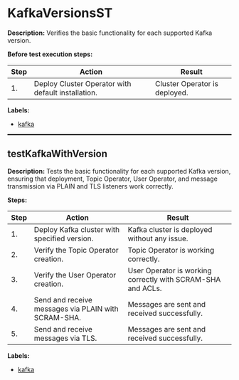 # KafkaVersionsST

**Description:** Verifies the basic functionality for each supported Kafka version.

**Before test execution steps:**

| Step | Action | Result |
| - | - | - |
| 1. | Deploy Cluster Operator with default installation. | Cluster Operator is deployed. |

**Labels:**

* [kafka](labels/kafka.md)

<hr style="border:1px solid">

## testKafkaWithVersion

**Description:** Tests the basic functionality for each supported Kafka version, ensuring that deployment, Topic Operator, User Operator, and message transmission via PLAIN and TLS listeners work correctly.

**Steps:**

| Step | Action | Result |
| - | - | - |
| 1. | Deploy Kafka cluster with specified version. | Kafka cluster is deployed without any issue. |
| 2. | Verify the Topic Operator creation. | Topic Operator is working correctly. |
| 3. | Verify the User Operator creation. | User Operator is working correctly with SCRAM-SHA and ACLs. |
| 4. | Send and receive messages via PLAIN with SCRAM-SHA. | Messages are sent and received successfully. |
| 5. | Send and receive messages via TLS. | Messages are sent and received successfully. |

**Labels:**

* [kafka](labels/kafka.md)

